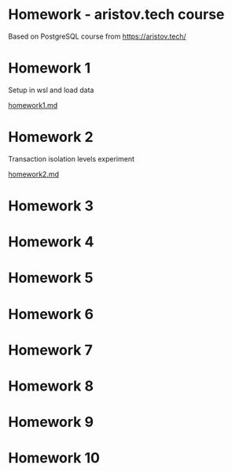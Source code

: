 
# Homework - aristov.tech course

Based on PostgreSQL course from https://aristov.tech/

# Homework 1

Setup in wsl and load data

[homework1.md](homework1.md)

# Homework 2

Transaction isolation levels experiment

[homework2.md](homework2.md)

# Homework 3

# Homework 4

# Homework 5

# Homework 6

# Homework 7

# Homework 8

# Homework 9

# Homework 10

